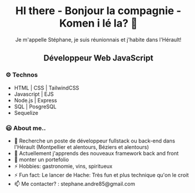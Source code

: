 <h1 align="center"> HI there - Bonjour la compagnie - Komen i lé la? 👋 </h1>

  <p align="center"> Je m'appelle Stéphane, je suis réunionnais et j'habite dans l'Hérault! </p>
    <h2 align="center" strong>Développeur Web JavaScript</strong> </h2>  
      <h3>⚙️ Technos </h3> 
        <ul>
          <li>HTML | CSS | TailwindCSS</li>
          <li>Javascript | EJS </li>
          <li>Node.js | Express</li>
          <li>SQL | PosgreSQL</li>
          <li>Sequelize</li>
        </ul>
    <h3>😃 About me..</h3> 
      <ul>
        <li> 🔭 Recherche un poste de développeur fullstack ou back-end dans l'Hérault (Montpellier et alentours, Béziers et alentours)</li>
        <li>🚧 Actuellement j'apprends des nouveaux framework back and front</li>
         <li>🚧 monter un portefolio</li>
         <li>⚡ Hobbies: gastronomie, vins, spiritueux</li>
         <li>⚡ Fun fact: Le lancer de Hache: Très fun et plus technique qu'on le croit</li>
        <li>📫 Me contacter? : stephane.andre85@gmail.com</li>
        </ul>
<!--
**Stephane-ANDRE/Stephane-ANDRE** is a ✨ _special_ ✨ repository because its `README.md` (this file) appears on your GitHub profile.


-->
